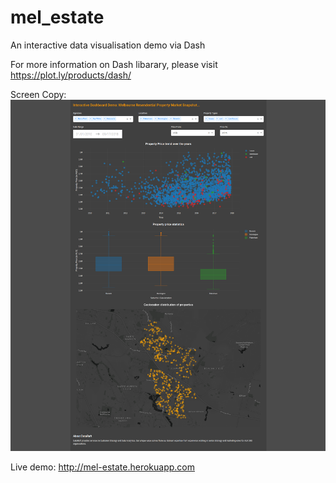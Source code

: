 # mel_estate

An interactive data visualisation demo via Dash

For more information on Dash libarary, please visit https://plot.ly/products/dash/

Screen Copy: 
<img src="https://github.com/robin0821/mel_estate/blob/master/screen_copy.png">

Live demo:
http://mel-estate.herokuapp.com

